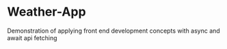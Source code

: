 # Weather-App

Demonstration of applying front end development concepts with async and await api fetching
